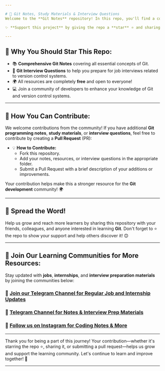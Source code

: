 ```yaml
---

# 🚀 Git Notes, Study Materials & Interview Questions  
Welcome to the **Git Notes** repository! In this repo, you'll find a comprehensive collection of **Git notes**, **PDFs**, **study materials**, and **interview preparation questions**. These resources are designed to help you understand **Git version control** and prepare for related interview questions. 🌟

✨ **Support this project** by giving the repo a **star** ⭐ and sharing it with fellow developers, friends, and colleagues!

---
```


## 🚀 Why You Should Star This Repo:
- 📚 **Comprehensive Git Notes** covering all essential concepts of Git.
- 📝 **Git Interview Questions** to help you prepare for job interviews related to version control systems.
- 🌍 All resources are completely **free** and open to everyone!
- 💻 Join a community of developers to enhance your knowledge of Git and version control systems.

---

## 👥 How You Can Contribute:
We welcome contributions from the community! If you have additional **Git programming notes**, **study materials**, or **interview questions**, feel free to contribute by creating a **Pull Request** (PR):

- 💡 **How to Contribute:**
  - Fork this repository.
  - Add your notes, resources, or interview questions in the appropriate folder.
  - Submit a Pull Request with a brief description of your additions or improvements.
  
Your contribution helps make this a stronger resource for the **Git development** community! 🌍

---

## 📢 Spread the Word!  
Help us grow and reach more learners by sharing this repository with your friends, colleagues, and anyone interested in learning **Git**. Don't forget to ⭐ the repo to show your support and help others discover it! 😊


---

## 👥 Join Our Learning Communities for More Resources:  
Stay updated with **jobs**, **internships**, and **interview preparation materials** by joining the communities below:

### 💼 [Join our Telegram Channel for Regular Job and Internship Updates](https://telegram.me/jobsinternshipswale)  
### 📘 [Telegram Channel for Notes & Interview Prep Materials](https://telegram.me/staylearner)  
### 📸 [Follow us on Instagram for Coding Notes & More](https://www.instagram.com/coders_notes/)

---

Thank you for being a part of this journey! Your contribution—whether it's starring the repo ⭐, sharing it, or submitting a pull request—helps us grow and support the learning community. Let's continue to learn and improve together! 💪

---
